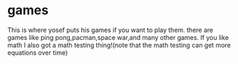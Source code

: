 # games
This is where yosef puts his games if you want to play them. there are games like ping pong,pacman,space war,and many other games.
If you like math I also got a math testing thing!(note that the math testing can get more equations over time)

